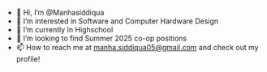 - 👋 Hi, I’m @Manhasiddiqua
- 👀 I’m interested in Software and Computer Hardware Design
- 🌱 I’m currently In Highschool
- 💞️ I’m looking to find Summer 2025 co-op positions
- 📫 How to reach me at manha.siddiqua05@gmail.com and check out my profile!

<!---
Manhasiddiqua/Manhasiddiqua is a ✨ special ✨ repository because its `README.md` (this file) appears on your GitHub profile.
You can click the Preview link to take a look at your changes.
--->
